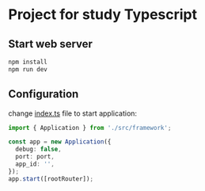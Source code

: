 # Project for study Typescript 

## Start web server

```bash
npm install
npm run dev
```

## Configuration

change [index.ts](./index.ts) file to start application:

```typescript
import { Application } from './src/framework';

const app = new Application({
  debug: false,
  port: port,
  app_id: '',
});
app.start([rootRouter]);
```
